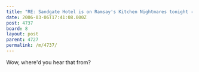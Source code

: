 ```yaml
---
title: "RE: Sandgate Hotel is on Ramsay's Kitchen Nightmares tonight - 4737"
date: 2006-03-06T17:41:08.000Z
post: 4737
board: 8
layout: post
parent: 4727
permalink: /m/4737/
---
```

Wow, where'd you hear that from?
